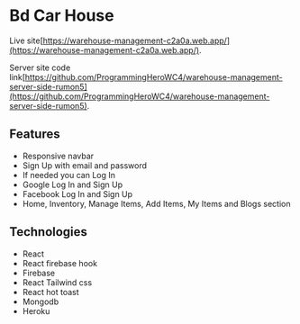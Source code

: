 # Bd Car House

Live site[https://warehouse-management-c2a0a.web.app/](https://warehouse-management-c2a0a.web.app/).

Server site code link[https://github.com/ProgrammingHeroWC4/warehouse-management-server-side-rumon5](https://github.com/ProgrammingHeroWC4/warehouse-management-server-side-rumon5).

## Features
* Responsive navbar
* Sign Up with email and password
* If needed you can Log In
* Google Log In and Sign Up
* Facebook Log In and Sign Up
* Home, Inventory, Manage Items, Add Items, My Items and Blogs section

## Technologies

* React 
* React firebase hook
* Firebase
* React Tailwind css
* React hot toast
* Mongodb
* Heroku 
